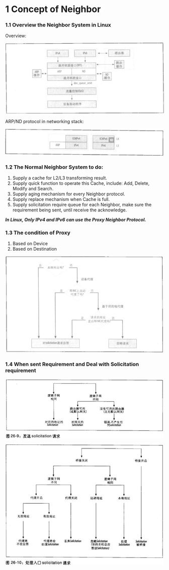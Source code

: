 # 1 Concept of Neighbor
### 1.1 Overview the Neighbor System in Linux

Overview:

![Alt text](/pic/overview.png)

ARP/ND protocol in networking stack:

![Alt text](/pic/ARP_ND.png)

### 1.2 The Normal Neighbor System to do:

1. Supply a cache for L2/L3 transforming result.
2. Supply quick function to operate this Cache, include: Add, Delete, Modify and Search.
3. Supply aging mechanism for every Neighbor protocol.
4. Supply replace mechanism when Cache is full.
5. Supply solicitation require queue for each Neighbor, make sure the requirement being sent, until receive the acknowledge.


***In Linux, Only IPv4 and IPv6 can use the Proxy Neighbor Protocol.***


### 1.3 The condition of Proxy
1. Based on Device
2. Based on Destination

![Alt text](/pic/proxy.png)

### 1.4 When sent Requirement and Deal with Solicitation requirement

![Alt text](/pic/send.png)


![Alt text](/pic/Deal.png)
